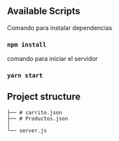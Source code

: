 ## Available Scripts

Comando para instalar dependencias
### `npm install`

comando para iniciar el servidor
### `yarn start`
## Project structure

``` 
├── # carrito.json
├── # Productos.json
│   
└── server.js
   

```
